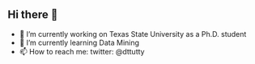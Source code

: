 ## Hi there 👋
- 🔭 I’m currently working on Texas State University as a Ph.D. student
- 🌱 I’m currently learning Data Mining
- 📫 How to reach me: twitter: @dttutty 
